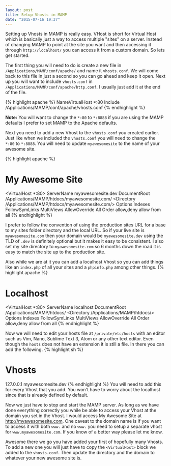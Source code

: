 ```yaml
---
layout: post
title: Setup Vhosts in MAMP
date: "2015-07-16 19:37"
---
```


Setting up Vhosts in MAMP is really easy. VHost is short for Virtual Host which is basically just a way to access multiple "sites" on a server. Instead of changing MAMP to point at the site you want and then accessing it through `http://localhost/` you can access it from a custom domain. So lets get started.

The first thing you will need to do is create a new file in `/Applications/MAMP/conf/apache/` and name it `vhosts.conf`. We will come back to this file in just a second so you can go ahead and keep it open. Next up you will want to include `vhosts.conf` in `/Applications/MAMP/conf/apache/http.conf`. I usually just add it at the end of the file.

{% highlight apache %}
NameVirtualHost *:80
Include /Applications/MAMP/conf/apache/vhosts.conf
{% endhighlight %}

**Note:** You will want to change the `*:80` to `*:8888` if you are using the MAMP defaults I prefer to set MAMP to the Apache defaults.

Next you need to add a new Vhost to the `vhosts.conf` you created earlier. Just like when we included the `vhosts.conf` you will need to change the `*:80` to `*:8888`. You will need to update `myawesomesite` to the name of your awesome site.

{% highlight apache %}
# My Awesome Site
<VirtualHost *:80>
ServerName myawesomesite.dev
DocumentRoot /Applications/MAMP/htdocs/myawesomesite.com/
<Directory /Applications/MAMP/htdocs/myawesomesite.com/>
Options Indexes FollowSymLinks MultiViews
AllowOverride All
Order allow,deny
allow from all
</Directory>
</VirtualHost>
{% endhighlight %}

I prefer to follow the convention of using the production sites URL for a base to my sites folder directory and the local URL. So if your live site is `myawesomesite.com` then your domain would be `myawesomesite.dev` using the TLD of `.dev` is definitely optional but it makes it easy to be consistent. I also set my site directory to `myawesomesite.com` so 6 months down the road it is easy to match the site up to the production site.

Also while we are at it you can add a localhost Vhost so you can add things like an `index.php` of all your sites and a `phpinfo.php` among other things.
{% highlight apache %}
# Localhost
<VirtualHost *:80>
ServerName localhost
DocumentRoot /Applications/MAMP/htdocs/
<Directory /Applications/MAMP/htdocs/>
Options Indexes FollowSymLinks MultiViews
AllowOverride All
Order allow,deny
allow from all
</Directory>
</VirtualHost>
{% endhighlight %}

Now we will need to edit your hosts file at `/private/etc/hosts` with an editor such as Vim, Nano, Sublime Text 3, Atom or any other text editor. Even though the `hosts` does not have an extension it is still a file. In there you can add the following.
{% highlight sh %}
# Vhosts
127.0.0.1 myawesomesite.dev
{% endhighlight %}
You will need to add this for every Vhost that you add. You won't have to worry about the localhost since that is already defined by default.

Now we just have to stop and start the MAMP server. As long as we have done everything correctly you while be able to access your Vhost at the domain you set in the Vhost. I would access My Awesome Site at http://myawesomesite.com. One caveat to the domain name is if you want to access it with both `www.` and no `www.` you need to setup a separate vhost for `www.myawesomesite.com`. If you know of a better way please let me know.

Awesome there we go you have added your first of hopefully many Vhosts. To add a new one you will just have to copy the `<VirtualHost>` block we added to the `vhosts.conf`. Then  update the directory and the domain to whatever your new awesome site is.